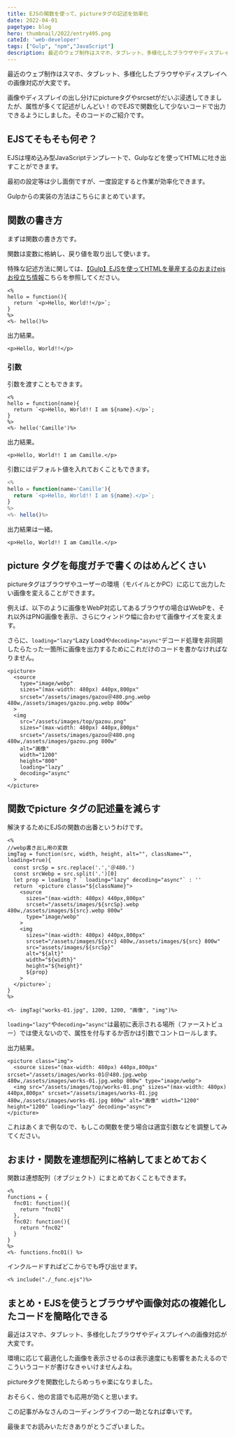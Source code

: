 ```yaml
---
title: EJSの関数を使って、pictureタグの記述を効率化
date: 2022-04-01
pagetype: blog
hero: thumbnail/2022/entry495.png
cateId: 'web-developer'
tags: ["Gulp", "npm","JavaScript"]
description: 最近のウェブ制作はスマホ、タブレット、多様化したブラウザやディスプレイへの画像対応が大変です。画像やディスプレイの出し分けにpictureタグやsrcsetがだいぶ浸透してきましてきましたが、属性が多くて記述がしんどい！のでEJSで関数化して少ないコードで出力できるようにしました。そのコードのご紹介です。
---
```

最近のウェブ制作はスマホ、タブレット、多様化したブラウザやディスプレイへの画像対応が大変です。

画像やディスプレイの出し分けにpictureタグやsrcsetがだいぶ浸透してきましたが、属性が多くて記述がしんどい！のでEJSで関数化して少ないコードで出力できるようにしました。そのコードのご紹介です。

<prof></prof>

<toc id="/blogs/entry495/"></toc>


## EJSてそもそも何ぞ？

EJSは埋め込み型JavaScriptテンプレートで、Gulpなどを使ってHTMLに吐き出すことができます。

最初の設定等は少し面倒ですが、一度設定すると作業が効率化できます。

Gulpからの実装の方法はこちらにまとめています。

<card id="/blogs/entry459/"></card>

## 関数の書き方
まずは関数の書き方です。

関数は変数に格納し、戻り値を取り出して使います。

特殊な記述方法に関しては、[【Gulp】EJSを使ってHTMLを量産するのおまけejsお役立ち情報](https://ginneko-atelier.com/blogs/entry459/#%E3%81%8A%E3%81%BE%E3%81%91ejs%E3%81%8A%E5%BD%B9%E7%AB%8B%E3%81%A1%E6%83%85%E5%A0%B1)こちらを参照してください。

```js:title=EJS
<%
hello = function(){
  return `<p>Hello, World!!</p>`;
}
%>
<%- hello()%>
```
出力結果。
```html:title=HTML
<p>Hello, World!!</p>
```

### 引数
引数を渡すこともできます。
```js:title=EJS
<%
hello = function(name){
  return `<p>Hello, World!! I am ${name}.</p>`;
}
%>
<%- hello('Camille')%>
```
出力結果。
```html:title=HTML
<p>Hello, World!! I am Camille.</p>
```
引数にはデフォルト値を入れておくこともできます。
```js
<%
hello = function(name='Camille'){
  return `<p>Hello, World!! I am ${name}.</p>`;
}
%>
<%- hello()%>
```
出力結果は一緒。
```html:title=HTML
<p>Hello, World!! I am Camille.</p>
```

## picture タグを毎度ガチで書くのはめんどくさい
pictureタグはブラウザやユーザーの環境（モバイルとかPC）に応じて出力したい画像を変えることができます。

例えば、以下のように画像をWebP対応してあるブラウザの場合はWebPを、それ以外はPNG画像を表示、さらにウィンドウ幅に合わせて画像サイズを変えます。

さらに、`loading="lazy"`Lazy Loadや`decoding="async"`デコード処理を非同期したらたった一箇所に画像を出力するためにこれだけのコードを書かなければなりません。
```html:title=HTML
<picture>
  <source
    type="image/webp"
    sizes="(max-width: 480px) 440px,800px"
    srcset="/assets/images/gazou＠480.png.webp 480w,/assets/images/gazou.png.webp 800w"
  >
  <img
    src="/assets/images/top/gazou.png"
    sizes="(max-width: 480px) 440px,800px"
    srcset="/assets/images/gazou＠480.png 480w,/assets/images/gazou.png 800w"
    alt="画像"
    width="1200"
    height="800"
    loading="lazy"
    decoding="async"
  >
</picture>
```
<msg txt="カオス!!正気の沙汰じゃない！"></msg>

## 関数でpicture タグの記述量を減らす

解決するためにEJSの関数の出番というわけです。
```js:title=EJS
<%
//webp書き出し用の変数
imgTag = function(src, width, height, alt="", className="", loading=true){
  const srcSp = src.replace('.','＠480.')
  const srcWebp = src.split('.')[0]
  let prop = loading ? ` loading="lazy" decoding="async"` : ''
  return `<picture class="${className}">
    <source
      sizes="(max-width: 480px) 440px,800px"
      srcset="/assets/images/${srcSp}.webp 480w,/assets/images/${src}.webp 800w"
      type="image/webp"
    >
    <img
      sizes="(max-width: 480px) 440px,800px"
      srcset="/assets/images/${src} 480w,/assets/images/${src} 800w"
      src="assets/images/${srcSp}"
      alt="${alt}"
      width="${width}"
      height="${height}"
      ${prop}
    >
  </picture>`;
}
%>

<%- imgTag("works-01.jpg", 1200, 1200, "画像", "img")%>
```
`loading="lazy"`や`decoding="async"`は最初に表示される場所（ファーストビュー）では使えないので、属性を付与するか否かは引数でコントロールします。

出力結果。
```html:title=HTML
<picture class="img">
  <source sizes="(max-width: 480px) 440px,800px" srcset="/assets/images/works-01＠480.jpg.webp 480w,/assets/images/works-01.jpg.webp 800w" type="image/webp">
  <img src="/assets/images/top/works-01.png" sizes="(max-width: 480px) 440px,800px" srcset="/assets/images/works-01.jpg 480w,/assets/images/works-01.jpg 800w" alt="画像" width="1200" height="1200" loading="lazy" decoding="async">
</picture>
```
これはあくまで例なので、もしこの関数を使う場合は適宜引数などを調整してみてください。

## おまけ・関数を連想配列に格納してまとめておく
関数は連想配列（オブジェクト）にまとめておくこともできます。

```js:title=_func.ejs
<%
functions = {
  fnc01: function(){
    return "fnc01"
  },
  fnc02: function(){
    return "fnc02"
  }
}
%>
<%- functions.fnc01() %>
```
インクルードすればどこからでも呼び出せます。
```js:title=index.ejs
<% include("./_func.ejs")%>
```
## まとめ・EJSを使うとブラウザや画像対応の複雑化したコードを簡略化できる

最近はスマホ、タブレット、多様化したブラウザやディスプレイへの画像対応が大変です。

環境に応じて最適化した画像を表示させるのは表示速度にも影響をあたえるのでこういうコードが書けなきゃいけませんよね。

<msg txt="いざコード書いてみたらすごく長いので正直嫌だな-と思ったのがきっかけ"></msg>

pictureタグを関数化したらめっちゃ楽になりました。

おそらく、他の言語でも応用が効くと思います。

この記事がみなさんのコーディングライフの一助となれば幸いです。

最後までお読みいただきありがとうございました。
